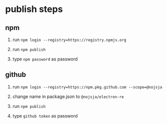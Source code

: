 # publish steps

## npm

1. run `npm login --registry=https://registry.npmjs.org`

2. run `npm publish`

3. type `npm password` as password

## github

1. run `npm login --registry=https://npm.pkg.github.com --scope=@nojsja`

2. change name in package.json to `@nojsja/electron-re`

3. run `npm publish`

4. type `github token` as password